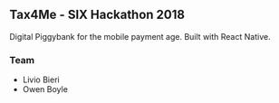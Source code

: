 ## Tax4Me - SIX Hackathon 2018

Digital Piggybank for the mobile payment age.  Built with React Native.

### Team

- Livio Bieri
- Owen Boyle


